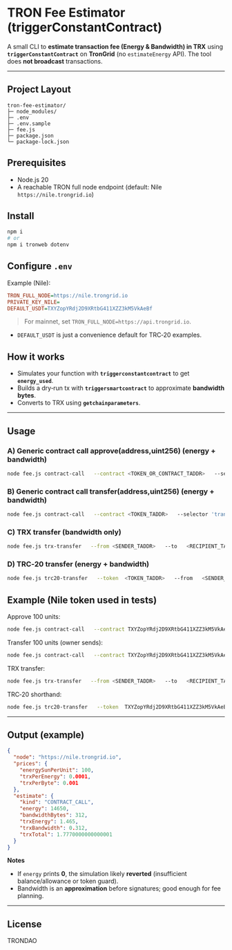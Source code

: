 # TRON Fee Estimator (triggerConstantContract)

A small CLI to **estimate transaction fee (Energy & Bandwidth) in TRX** using **`triggerConstantContract`** on **TronGrid** (no `estimateEnergy` API). The tool does **not broadcast** transactions.

---

## Project Layout

```
tron-fee-estimator/
├─ node_modules/
├─ .env
├─ .env.sample
├─ fee.js
├─ package.json
└─ package-lock.json
```

## Prerequisites

- Node.js 20
- A reachable TRON full node endpoint (default: Nile `https://nile.trongrid.io`)

## Install

```bash
npm i
# or
npm i tronweb dotenv
```

## Configure `.env`

Example (Nile):

```ini
TRON_FULL_NODE=https://nile.trongrid.io
PRIVATE_KEY_NILE=
DEFAULT_USDT=TXYZopYRdj2D9XRtbG411XZZ3kM5VkAeBf
```

> For mainnet, set `TRON_FULL_NODE=https://api.trongrid.io`.

- `DEFAULT_USDT` is just a convenience default for TRC‑20 examples.

## How it works

- Simulates your function with **`triggerconstantcontract`** to get **`energy_used`**.
- Builds a dry‑run tx with **`triggersmartcontract`** to approximate **bandwidth bytes**.
- Converts to TRX using **`getchainparameters`**.

---

## Usage

### A) Generic contract call approve(address,uint256) (energy + bandwidth)

```bash
node fee.js contract-call   --contract <TOKEN_OR_CONTRACT_TADDR>   --selector 'approve(address,uint256)'   --params   '[{"type":"address","value":"<SPENDER_TADDR>"},{"type":"uint256","value":"<RAW_UNITS>"}]'   --from     <CALLER_TADDR>   --callValue 0
```

### B) Generic contract call transfer(address,uint256) (energy + bandwidth)

```bash
node fee.js contract-call   --contract <TOKEN_TADDR>   --selector 'transfer(address,uint256)'   --params   '[{"type":"address","value":"<RECIPIENT_TADDR>"},{"type":"uint256","value":"<RAW_UNITS>"}]'   --from     <OWNER_TADDR>   --callValue 0
```

### C) TRX transfer (bandwidth only)

```bash
node fee.js trx-transfer   --from <SENDER_TADDR>   --to   <RECIPIENT_TADDR>   --amount-trx 1.5
```

### D) TRC‑20 transfer (energy + bandwidth)

```bash
node fee.js trc20-transfer   --token  <TOKEN_TADDR>   --from   <SENDER_TADDR>   --to     <RECIPIENT_TADDR>   --amount <RAW_UNITS>
```

## Example (Nile token used in tests)

Approve 100 units:

```bash
node fee.js contract-call   --contract TXYZopYRdj2D9XRtbG411XZZ3kM5VkAeBf   --selector 'approve(address,uint256)'   --params   '[{"type":"address","value":"<SPENDER_TADDR>"},{"type":"uint256","value":"100"}]'   --from     <OWNER_TADDR>   --callValue 0
```

Transfer 100 units (owner sends):

```bash
node fee.js contract-call   --contract TXYZopYRdj2D9XRtbG411XZZ3kM5VkAeBf   --selector 'transfer(address,uint256)'   --params   '[{"type":"address","value":"<RECIPIENT_TADDR>"},{"type":"uint256","value":"100"}]'   --from     <OWNER_TADDR>   --callValue 0
```

TRX transfer:

```bash
node fee.js trx-transfer   --from <SENDER_TADDR>   --to   <RECIPIENT_TADDR>   --amount-trx 1.5
```

TRC‑20 shorthand:

```bash
node fee.js trc20-transfer   --token  TXYZopYRdj2D9XRtbG411XZZ3kM5VkAeBf   --from   <SENDER_TADDR>   --to     <RECIPIENT_TADDR>   --amount 100
```

---

## Output (example)

```json
{
  "node": "https://nile.trongrid.io",
  "prices": {
    "energySunPerUnit": 100,
    "trxPerEnergy": 0.0001,
    "trxPerByte": 0.001
  },
  "estimate": {
    "kind": "CONTRACT_CALL",
    "energy": 14650,
    "bandwidthBytes": 312,
    "trxEnergy": 1.465,
    "trxBandwidth": 0.312,
    "trxTotal": 1.7770000000000001
  }
}
```

**Notes**

- If `energy` prints **0**, the simulation likely **reverted** (insufficient balance/allowance or token guard).
- Bandwidth is an **approximation** before signatures; good enough for fee planning.

---

## License

TRONDAO
